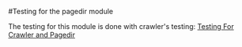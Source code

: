 #Testing for the pagedir module

The testing for this module is done with crawler's testing: [Testing For Crawler and Pagedir](../crawler/TESTING.md) 
